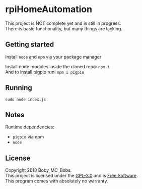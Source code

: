 # rpiHomeAutomation

This project is NOT complete yet and is still in progress.  
There is basic functionality, but many things are lacking.  

## Getting started
Install `node` and `npm` via your package manager  

Install node modules inside the cloned repo: `npm i`  
And to install pigpio run: `npm i pigpio`  

## Running
`sudo node index.js`

## Notes
Runtime dependencies: 
- `pigpio` via npm  
- `node`  

## License
Copyright 2018 Boby_MC_Bobs.  
This project is licensed under the [GPL-3.0](http://www.gnu.org/licenses/gpl-3.0.html) and is [Free Software](https://www.gnu.org/philosophy/free-sw.en.html).  
This program comes with absolutely no warranty.  
